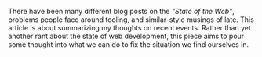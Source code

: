 There have been many different blog posts on the _"State of the Web"_, problems people face around tooling, and similar-style musings of late. This article is about summarizing my thoughts on recent events. Rather than yet another rant about the state of web development, this piece aims to pour some thought into what we can do to fix the situation we find ourselves in.
